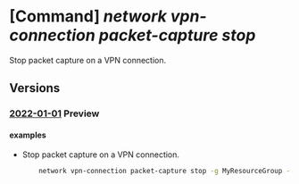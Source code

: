# [Command] _network vpn-connection packet-capture stop_

Stop packet capture on a VPN connection.

## Versions

### [2022-01-01](/Resources/mgmt-plane/L3N1YnNjcmlwdGlvbnMve30vcmVzb3VyY2Vncm91cHMve30vcHJvdmlkZXJzL21pY3Jvc29mdC5uZXR3b3JrL2Nvbm5lY3Rpb25zL3t9L3N0b3BwYWNrZXRjYXB0dXJl/2022-01-01.xml) **Preview**

<!-- mgmt-plane /subscriptions/{}/resourcegroups/{}/providers/microsoft.network/connections/{}/stoppacketcapture 2022-01-01 -->

#### examples

- Stop packet capture on a VPN connection.
    ```bash
        network vpn-connection packet-capture stop -g MyResourceGroup -n MyConnection --sas-url https://myStorageAct.blob.azure.com/artifacts?st=2019-04-10T22%3A12Z&se=2019-04-11T09%3A12Z&s p=rl&sv=2018-03-28&sr=c&sig=0000000000
    ```
